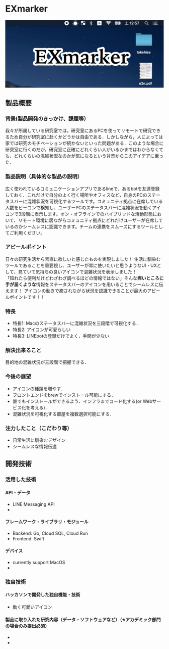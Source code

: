# EXmarker

![Exmarker](EXmarker.png)

## 製品概要

### 背景(製品開発のきっかけ、課題等）
我々が所属している研究室では，研究室にあるPCを使ってリモートで研究できるため自分が研究室に赴くかどうかは自由である．しかしながら，人によっては家では研究のモチベーションが続かないといった問題がある．このような場合に研究室に行くのだが，研究室に正確にどれくらい人がいるかまではわからなくても、どれくらいの混雑状況なのかが気になるという背景からこのアイデアに至った．

### 製品説明（具体的な製品の説明）
広く使われているコミュニケーションアプリであるlineで、あるbotを友達登録しておく．これだけで自分のよく行く場所やオフィスなど，自身のPCのステータスバーに混雑状況を可視化するツールです。コミュニティ拠点に在席している人数をビーコンで検知し、ユーザーPCのステータスバーに混雑状況を動くアイコンで3段階に表示します。オン・オフラインでのハイブリッドな活動形態において、リモート環境に居ながらコミュニティ拠点にどれだけユーザーが在席しているのかシームレスに認識できます。チームの連携をスムーズにするツールとしてご利用ください。


### アピールポイント
日々の研究生活から素直に欲しいと感じたものを実現しました！
生活に馴染むツールであることを重要視し、ユーザーが常に使いたいと思うようなUI・UXとして、見ていて気持ちの良いアイコンで混雑状況を表示しました！  
「知れたら便利だけどわざわざ調べるほどの情報ではない」そんな**痒いところに手が届くような**情報をステータスバーのアイコンを用いることでシームレスに伝えます！
アイコンの動きで癒されながら状況を認識できることが最大のアピールポイントです！！


### 特長
* 特長1: Macのステータスバーに混雑状況を三段階で可視化する．
* 特長2: アイコンが可愛らしい
* 特長3: LINEbotの登録だけでよく，手間が少ない

### 解決出来ること
目的地の混雑状況が三段階で把握できる．

### 今後の展望
* アイコンの種類を増やす．
* フロントエンドをbrewでインストール可能にする．
* 誰でもインストールができるよう、インフラまでコード化する(or Webサービス化を考える)．
* 混雑状況を可視化する部屋を複数選択可能にする．

### 注力したこと（こだわり等）
* 日常生活に馴染むデザイン
* シームレスな情報伝達

## 開発技術

### 活用した技術

#### API・データ
* LINE Messaging API
*

#### フレームワーク・ライブラリ・モジュール
* Backend: Go, Cloud SQL, Cloud Run
* Frontend: Swift

#### デバイス
* currently support MacOS
*

### 独自技術
#### ハッカソンで開発した独自機能・技術
* 動く可愛いアイコン

#### 製品に取り入れた研究内容（データ・ソフトウェアなど）（※アカデミック部門の場合のみ提出必須）
*
*
